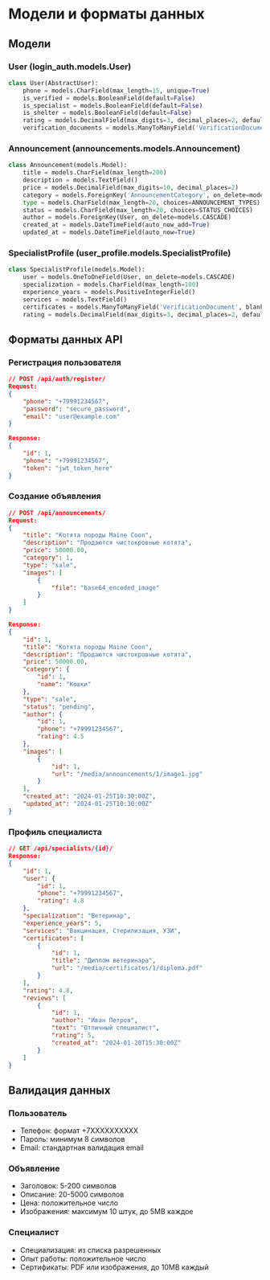# Модели и форматы данных

## Модели

### User (login_auth.models.User)
```python
class User(AbstractUser):
    phone = models.CharField(max_length=15, unique=True)
    is_verified = models.BooleanField(default=False)
    is_specialist = models.BooleanField(default=False)
    is_shelter = models.BooleanField(default=False)
    rating = models.DecimalField(max_digits=3, decimal_places=2, default=0)
    verification_documents = models.ManyToManyField('VerificationDocument', blank=True)
```

### Announcement (announcements.models.Announcement)
```python
class Announcement(models.Model):
    title = models.CharField(max_length=200)
    description = models.TextField()
    price = models.DecimalField(max_digits=10, decimal_places=2)
    category = models.ForeignKey('AnnouncementCategory', on_delete=models.CASCADE)
    type = models.CharField(max_length=20, choices=ANNOUNCEMENT_TYPES)
    status = models.CharField(max_length=20, choices=STATUS_CHOICES)
    author = models.ForeignKey(User, on_delete=models.CASCADE)
    created_at = models.DateTimeField(auto_now_add=True)
    updated_at = models.DateTimeField(auto_now=True)
```

### SpecialistProfile (user_profile.models.SpecialistProfile)
```python
class SpecialistProfile(models.Model):
    user = models.OneToOneField(User, on_delete=models.CASCADE)
    specialization = models.CharField(max_length=100)
    experience_years = models.PositiveIntegerField()
    services = models.TextField()
    certificates = models.ManyToManyField('VerificationDocument', blank=True)
    rating = models.DecimalField(max_digits=3, decimal_places=2, default=0)
```

## Форматы данных API

### Регистрация пользователя
```json
// POST /api/auth/register/
Request:
{
    "phone": "+79991234567",
    "password": "secure_password",
    "email": "user@example.com"
}

Response:
{
    "id": 1,
    "phone": "+79991234567",
    "token": "jwt_token_here"
}
```

### Создание объявления
```json
// POST /api/announcements/
Request:
{
    "title": "Котята породы Maine Coon",
    "description": "Продаются чистокровные котята",
    "price": 50000.00,
    "category": 1,
    "type": "sale",
    "images": [
        {
            "file": "base64_encoded_image"
        }
    ]
}

Response:
{
    "id": 1,
    "title": "Котята породы Maine Coon",
    "description": "Продаются чистокровные котята",
    "price": 50000.00,
    "category": {
        "id": 1,
        "name": "Кошки"
    },
    "type": "sale",
    "status": "pending",
    "author": {
        "id": 1,
        "phone": "+79991234567",
        "rating": 4.5
    },
    "images": [
        {
            "id": 1,
            "url": "/media/announcements/1/image1.jpg"
        }
    ],
    "created_at": "2024-01-25T10:30:00Z",
    "updated_at": "2024-01-25T10:30:00Z"
}
```

### Профиль специалиста
```json
// GET /api/specialists/{id}/
Response:
{
    "id": 1,
    "user": {
        "id": 1,
        "phone": "+79991234567",
        "rating": 4.8
    },
    "specialization": "Ветеринар",
    "experience_years": 5,
    "services": "Вакцинация, Стерилизация, УЗИ",
    "certificates": [
        {
            "id": 1,
            "title": "Диплом ветеринара",
            "url": "/media/certificates/1/diploma.pdf"
        }
    ],
    "rating": 4.8,
    "reviews": [
        {
            "id": 1,
            "author": "Иван Петров",
            "text": "Отличный специалист",
            "rating": 5,
            "created_at": "2024-01-20T15:30:00Z"
        }
    ]
}
```

## Валидация данных

### Пользователь
- Телефон: формат +7XXXXXXXXXX
- Пароль: минимум 8 символов
- Email: стандартная валидация email

### Объявление
- Заголовок: 5-200 символов
- Описание: 20-5000 символов
- Цена: положительное число
- Изображения: максимум 10 штук, до 5MB каждое

### Специалист
- Специализация: из списка разрешенных
- Опыт работы: положительное число
- Сертификаты: PDF или изображения, до 10MB каждый 